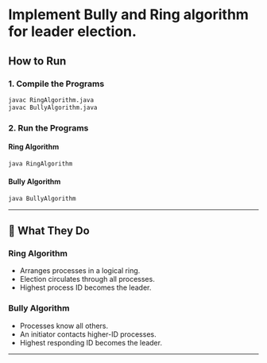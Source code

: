 # Implement Bully and Ring algorithm for leader election.


##  How to Run

### 1. Compile the Programs

```bash
javac RingAlgorithm.java
javac BullyAlgorithm.java
````

### 2. Run the Programs

#### Ring Algorithm

```bash
java RingAlgorithm
```

#### Bully Algorithm

```bash
java BullyAlgorithm
```

---

## 🧠 What They Do

### Ring Algorithm

* Arranges processes in a logical ring.
* Election circulates through all processes.
* Highest process ID becomes the leader.

### Bully Algorithm

* Processes know all others.
* An initiator contacts higher-ID processes.
* Highest responding ID becomes the leader.
---